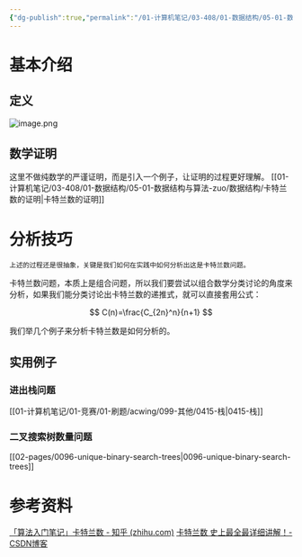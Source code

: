 ```yaml
---
{"dg-publish":true,"permalink":"/01-计算机笔记/03-408/01-数据结构/05-01-数据结构与算法-zuo/数据结构/1-18 卡特兰数/","tags":["personal/blog","algorithm/math/Catalan-number","algorithm/math"]}
---
```


# 基本介绍

## 定义
![image.png](https://yelanyanyu-img-bed.oss-cn-hangzhou.aliyuncs.com/img/blog/2024/05/20240509191947.png)

## 数学证明
这里不做纯数学的严谨证明，而是引入一个例子，让证明的过程更好理解。
[[01-计算机笔记/03-408/01-数据结构/05-01-数据结构与算法-zuo/数据结构/卡特兰数的证明\|卡特兰数的证明]]


# 分析技巧
```ad-note
上述的过程还是很抽象，关键是我们如何在实践中如何分析出这是卡特兰数问题。
```

卡特兰数问题，本质上是组合问题，所以我们要尝试以组合数学分类讨论的角度来分析，如果我们能分类讨论出卡特兰数的递推式，就可以直接套用公式：

$$
C(n)=\frac{C_{2n}^n}{n+1}
$$

我们举几个例子来分析卡特兰数是如何分析的。

## 实用例子
### 进出栈问题
[[01-计算机笔记/01-竞赛/01-刷题/acwing/099-其他/0415-栈\|0415-栈]]
### 二叉搜索树数量问题
[[02-pages/0096-unique-binary-search-trees\|0096-unique-binary-search-trees]]

# 参考资料
[「算法入门笔记」卡特兰数 - 知乎 (zhihu.com)](https://zhuanlan.zhihu.com/p/97619085)
[卡特兰数 史上最全最详细讲解！-CSDN博客](https://blog.csdn.net/cz9797/article/details/105366774)
